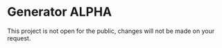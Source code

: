 # Generator ALPHA

This project is not open for the public, changes will not be made on your request.
